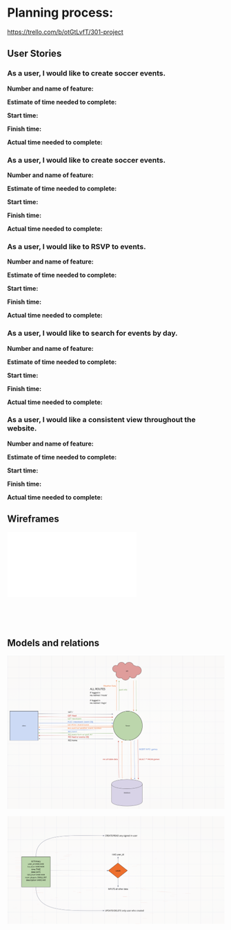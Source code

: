 # Planning process:

https://trello.com/b/otGtLvfT/301-project

## User Stories 

### As a user, I would like to create soccer events.

**Number and name of feature:** 

**Estimate of time needed to complete:** 

**Start time:** 

**Finish time:** 

**Actual time needed to complete:** 

### As a user, I would like to create soccer events.

**Number and name of feature:** 

**Estimate of time needed to complete:** 

**Start time:** 

**Finish time:** 

**Actual time needed to complete:** 

### As a user, I would like to RSVP to events. 

**Number and name of feature:** 

**Estimate of time needed to complete:** 

**Start time:** 

**Finish time:** 

**Actual time needed to complete:** 

### As a user, I would like to search for events by day.

**Number and name of feature:** 

**Estimate of time needed to complete:** 

**Start time:** 

**Finish time:** 

**Actual time needed to complete:** 

### As a user, I would like a consistent view throughout the website.

**Number and name of feature:** 

**Estimate of time needed to complete:** 

**Start time:** 

**Finish time:** 

**Actual time needed to complete:** 

## Wireframes

![Wireframes](images-for-md/wireframes.pdf)
![]()
![]()

![]()

![]()

## Models and relations

![Domain Model](images-for-md/domainModel.png)

![Entity Relationship Diagram](images-for-md/entityRelation.png)

![]()
